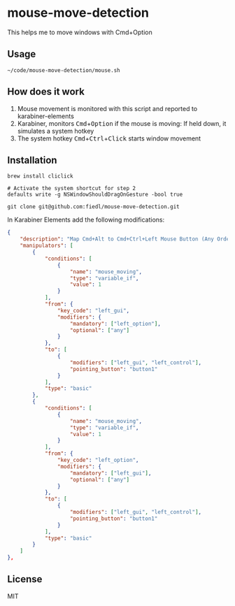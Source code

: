 # mouse-move-detection
This helps me to move windows with Cmd+Option

## Usage

```
~/code/mouse-move-detection/mouse.sh
```

## How does it work

1. Mouse movement is monitored with this script and reported to karabiner-elements
2. Karabiner, monitors <kbd>Cmd</kbd>+<kbd>Option</kbd> if the mouse is moving: If held down, it simulates a system hotkey
3. The system hotkey <kbd>Cmd</kbd>+<kbd>Ctrl</kbd>+<kbd>Click</kbd> starts window movement

## Installation

```shell
brew install cliclick

# Activate the system shortcut for step 2
defaults write -g NSWindowShouldDragOnGesture -bool true

git clone git@github.com:fiedl/mouse-move-detection.git
```

In Karabiner Elements add the following modifications:

```json
{
    "description": "Map Cmd+Alt to Cmd+Ctrl+Left Mouse Button (Any Order) only when the mouse is moving",
    "manipulators": [
        {
            "conditions": [
                {
                    "name": "mouse_moving",
                    "type": "variable_if",
                    "value": 1
                }
            ],
            "from": {
                "key_code": "left_gui",
                "modifiers": {
                    "mandatory": ["left_option"],
                    "optional": ["any"]
                }
            },
            "to": [
                {
                    "modifiers": ["left_gui", "left_control"],
                    "pointing_button": "button1"
                }
            ],
            "type": "basic"
        },
        {
            "conditions": [
                {
                    "name": "mouse_moving",
                    "type": "variable_if",
                    "value": 1
                }
            ],
            "from": {
                "key_code": "left_option",
                "modifiers": {
                    "mandatory": ["left_gui"],
                    "optional": ["any"]
                }
            },
            "to": [
                {
                    "modifiers": ["left_gui", "left_control"],
                    "pointing_button": "button1"
                }
            ],
            "type": "basic"
        }
    ]
},
```

## License

MIT
